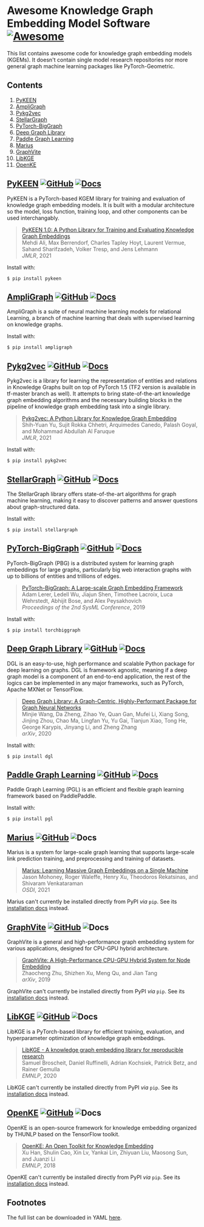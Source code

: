 # Awesome Knowledge Graph Embedding Model Software [![Awesome](https://awesome.re/badge.svg)](https://awesome.re)

This list contains awesome code for knowledge graph embedding models (KGEMs).
It doesn't contain single model research repositories nor more general graph
machine learning packages like PyTorch-Geometric.

## Contents

1. [PyKEEN](#pykeen)
1. [AmpliGraph](#ampligraph)
1. [Pykg2vec](#pykg2vec)
1. [StellarGraph](#stellargraph)
1. [PyTorch-BigGraph](#pytorch-biggraph)
1. [Deep Graph Library](#deep-graph-library)
1. [Paddle Graph Learning](#paddle-graph-learning)
1. [Marius](#marius)
1. [GraphVite](#graphvite)
1. [LibKGE](#libkge)
1. [OpenKE](#openke)

## <a href="https://pykeen.github.io">PyKEEN</a> [![GitHub](https://img.shields.io/badge/GitHub-pykeen/pykeen-black?logo=github)](https://github.com/pykeen/pykeen) [![Docs](https://img.shields.io/badge/Docs-available-green?logo=gitbook)](https://pykeen.readthedocs.io)

PyKEEN is a PyTorch-based KGEM library for training and evaluation of knowledge graph embedding models. It is built with a modular architecture so the model, loss function, training loop, and other components can be used interchangably.

> [PyKEEN 1.0: A Python Library for Training and Evaluating Knowledge Graph Embeddings](https://jmlr.org/papers/v22/20-825.html)
> <br />Mehdi Ali, Max Berrendorf, Charles Tapley Hoyt, Laurent Vermue, Sahand Sharifzadeh, Volker Tresp, and Jens Lehmann
> <br />*JMLR*, 2021

Install with:

```shell
$ pip install pykeen
```

## <a href="https://github.com/Accenture/AmpliGraph">AmpliGraph</a> [![GitHub](https://img.shields.io/badge/GitHub-Accenture/AmpliGraph-black?logo=github)](https://github.com/Accenture/AmpliGraph) [![Docs](https://img.shields.io/badge/Docs-available-green?logo=gitbook)](https://docs.ampligraph.org)

AmpliGraph is a suite of neural machine learning models for relational Learning, a branch of machine learning that deals with supervised learning on knowledge graphs.


Install with:

```shell
$ pip install ampligraph
```

## <a href="https://github.com/Sujit-O/pykg2vec">Pykg2vec</a> [![GitHub](https://img.shields.io/badge/GitHub-SujitO/pykg2vec-black?logo=github)](https://github.com/Sujit-O/pykg2vec) [![Docs](https://img.shields.io/badge/Docs-available-green?logo=gitbook)](https://pykg2vec.readthedocs.io)

Pykg2vec is a library for learning the representation of entities and relations in Knowledge Graphs built on top of PyTorch 1.5 (TF2 version is available in tf-master branch as well). It attempts to bring state-of-the-art knowledge graph embedding algorithms and the necessary building blocks in the pipeline of knowledge graph embedding task into a single library.

> [Pykg2vec: A Python Library for Knowledge Graph Embedding](https://jmlr.org/papers/v22/19-433.html)
> <br />Shih-Yuan Yu, Sujit Rokka Chhetri, Arquimedes Canedo, Palash Goyal, and Mohammad Abdullah Al Faruque
> <br />*JMLR*, 2021

Install with:

```shell
$ pip install pykg2vec
```

## <a href="https://github.com/stellargraph/stellargraph">StellarGraph</a> [![GitHub](https://img.shields.io/badge/GitHub-stellargraph/stellargraph-black?logo=github)](https://github.com/stellargraph/stellargraph) [![Docs](https://img.shields.io/badge/Docs-available-green?logo=gitbook)](https://stellargraph.readthedocs.io)

The StellarGraph library offers state-of-the-art algorithms for graph machine learning, making it easy to discover patterns and answer questions about graph-structured data.


Install with:

```shell
$ pip install stellargraph
```

## <a href="https://github.com/facebookresearch/PyTorch-BigGraph">PyTorch-BigGraph</a> [![GitHub](https://img.shields.io/badge/GitHub-facebookresearch/PyTorchBigGraph-black?logo=github)](https://github.com/facebookresearch/PyTorch-BigGraph) [![Docs](https://img.shields.io/badge/Docs-available-green?logo=gitbook)](https://torchbiggraph.readthedocs.io)

PyTorch-BigGraph (PBG) is a distributed system for learning graph embeddings for large graphs, particularly big web interaction graphs with up to billions of entities and trillions of edges.

> [PyTorch-BigGraph: A Large-scale Graph Embedding Framework](https://mlsys.org/Conferences/2019/doc/2019/71.pdf)
> <br />Adam Lerer, Ledell Wu, Jiajun Shen, Timothee Lacroix, Luca Wehrstedt, Abhijit Bose, and Alex Peysakhovich
> <br />*Proceedings of the 2nd SysML Conference*, 2019

Install with:

```shell
$ pip install torchbiggraph
```

## <a href="https://dgl.ai">Deep Graph Library</a> [![GitHub](https://img.shields.io/badge/GitHub-dmlc/dgl-black?logo=github)](https://github.com/dmlc/dgl) [![Docs](https://img.shields.io/badge/Docs-available-green?logo=gitbook)](https://docs.dgl.ai)

DGL is an easy-to-use, high performance and scalable Python package for deep learning on graphs. DGL is framework agnostic, meaning if a deep graph model is a component of an end-to-end application, the rest of the logics can be implemented in any major frameworks, such as PyTorch, Apache MXNet or TensorFlow.

> [Deep Graph Library: A Graph-Centric, Highly-Performant Package for Graph Neural Networks](https://arxiv.org/abs/1909.01315)
> <br />Minjie Wang, Da Zheng, Zihao Ye, Quan Gan, Mufei Li, Xiang Song, Jinjing Zhou, Chao Ma, Lingfan Yu, Yu Gai, Tianjun Xiao, Tong He, George Karypis, Jinyang Li, and Zheng Zhang
> <br />*arXiv*, 2020

Install with:

```shell
$ pip install dgl
```

## <a href="https://github.com/PaddlePaddle/PGL">Paddle Graph Learning</a> [![GitHub](https://img.shields.io/badge/GitHub-PaddlePaddle/PGL-black?logo=github)](https://github.com/PaddlePaddle/PGL) [![Docs](https://img.shields.io/badge/Docs-available-green?logo=gitbook)](https://pgl.readthedocs.io)

Paddle Graph Learning (PGL) is an efficient and flexible graph learning framework based on PaddlePaddle.


Install with:

```shell
$ pip install pgl
```

## <a href="https://marius-project.org">Marius</a> [![GitHub](https://img.shields.io/badge/GitHub-mariusteam/marius-black?logo=github)](https://github.com/marius-team/marius) ![Docs](https://img.shields.io/badge/Docs-missing-red?logo=gitbook)

Marius is a system for large-scale graph learning that supports large-scale link prediction training, and preprocessing and training of datasets.

> [Marius: Learning Massive Graph Embeddings on a Single Machine](https://www.usenix.org/conference/osdi21/presentation/mohoney)
> <br />Jason Mohoney, Roger Waleffe, Henry Xu, Theodoros Rekatsinas, and Shivaram Venkataraman
> <br />*OSDI*, 2021


Marius can't currently be installed directly from PyPI *via* `pip`. See its [installation docs](https://github.com/marius-team/marius#installation-from-source-with-pip) instead.

## <a href="https://graphvite.io">GraphVite</a> [![GitHub](https://img.shields.io/badge/GitHub-DeepGraphLearning/graphvite-black?logo=github)](https://github.com/DeepGraphLearning/graphvite) ![Docs](https://img.shields.io/badge/Docs-missing-red?logo=gitbook)

GraphVite is a general and high-performance graph embedding system for various applications, designed for CPU-GPU hybrid architecture.

> [GraphVite: A High-Performance CPU-GPU Hybrid System for Node Embedding](https://arxiv.org/abs/1903.00757)
> <br />Zhaocheng Zhu, Shizhen Xu, Meng Qu, and Jian Tang
> <br />*arXiv*, 2019


GraphVite can't currently be installed directly from PyPI *via* `pip`. See its [installation docs](https://github.com/DeepGraphLearning/graphvite#installation) instead.

## <a href="https://github.com/uma-pi1/kge">LibKGE</a> [![GitHub](https://img.shields.io/badge/GitHub-umapi1/kge-black?logo=github)](https://github.com/uma-pi1/kge) ![Docs](https://img.shields.io/badge/Docs-missing-red?logo=gitbook)

LibKGE is a PyTorch-based library for efficient training, evaluation, and hyperparameter optimization of knowledge graph embeddings.

> [LibKGE - A knowledge graph embedding library for reproducible research](https://www.aclweb.org/anthology/2020.emnlp-demos.22)
> <br />Samuel Broscheit, Daniel Ruffinelli, Adrian Kochsiek, Patrick Betz, and Rainer Gemulla
> <br />*EMNLP*, 2020


LibKGE can't currently be installed directly from PyPI *via* `pip`. See its [installation docs](https://github.com/uma-pi1/kge#quick-start) instead.

## <a href="http://openke.thunlp.org">OpenKE</a> [![GitHub](https://img.shields.io/badge/GitHub-thunlp/OpenKE-black?logo=github)](https://github.com/thunlp/OpenKE) ![Docs](https://img.shields.io/badge/Docs-missing-red?logo=gitbook)

OpenKE is an open-source framework for knowledge embedding organized by THUNLP based on the TensorFlow toolkit.

> [OpenKE: An Open Toolkit for Knowledge Embedding](https://www.aclweb.org/anthology/D18-2024/)
> <br />Xu Han, Shulin Cao, Xin Lv, Yankai Lin, Zhiyuan Liu, Maosong Sun, and Juanzi Li
> <br />*EMNLP*, 2018


OpenKE can't currently be installed directly from PyPI *via* `pip`. See its [installation docs](https://github.com/thunlp/OpenKE#installation) instead.


## Footnotes

The full list can be downloaded in YAML
[here](https://raw.githubusercontent.com/pykeen/kgem-software-review/main/_data/software.yml).
